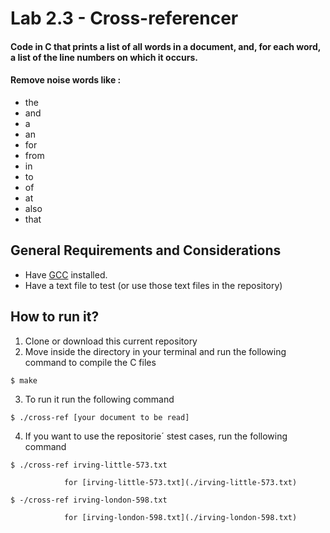 Lab 2.3 - Cross-referencer
==========================

#### Code in C that prints a list of all words in a document, and, for each word, a list of the line numbers on which it occurs. 

#### Remove noise words like :

* the
* and
* a
* an 
* for
* from 
* in
* to
* of 
* at
* also
* that


General Requirements and Considerations
---------------------------------------
- Have [GCC](https://gcc.gnu.org/install/) installed.
- Have a text file to test (or use those text files in the repository)



How to run it?
----------
1. Clone or download this current repository
2. Move inside the directory in your terminal and run the following command to compile the C files 

```
$ make
```

3. To run it run the following command 
```
$ ./cross-ref [your document to be read]
```

4. If you want to use the repositorie´ stest cases, run the following command

```
$ ./cross-ref irving-little-573.txt
```
				for [irving-little-573.txt](./irving-little-573.txt) 
	
```
$ -/cross-ref irving-london-598.txt
```
				for [irving-london-598.txt](./irving-london-598.txt)


